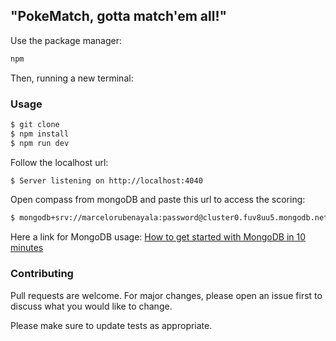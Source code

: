 ## "PokeMatch, gotta match'em all!"

Use the package manager:

```bash
npm
```
Then, running a new terminal:
 
### Usage

```bash
$ git clone
$ npm install
$ npm run dev
```
Follow the localhost url: 

```bash
$ Server listening on http://localhost:4040
```
Open compass from mongoDB and paste this url to access the scoring:

```bash
$ mongodb+srv://marcelorubenayala:password@cluster0.fuv8uu5.mongodb.net/pokeDB
```

Here a link for MongoDB usage: [How to get started with MongoDB in 10 minutes](https://www.freecodecamp.org/news/learn-mongodb-a4ce205e7739/)

### Contributing

Pull requests are welcome. For major changes, please open an issue first
to discuss what you would like to change.

Please make sure to update tests as appropriate.